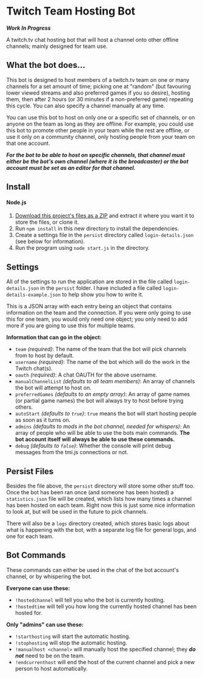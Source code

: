 # Twitch Team Hosting Bot

***Work In Progress***

A twitch.tv chat hosting bot that will host a channel onto other offline channels; mainly designed for team use.

## What the bot does...

This bot is designed to host members of a twitch.tv team on one or many channels for a set amount of time; picking one at "random" (but favouring lower viewed streams and also preferred games if you so desire), hosting them, then after 2 hours (or 30 minutes if a non-preferred game) repeating this cycle. You can also specify a channel manually at any time.

You can use this bot to host on only one or a specific set of channels, or on anyone on the team as long as they are offline. For example, you could use this bot to promote other people in your team while the rest are offline, or use it only on a community channel, only hosting people from your team on that one account.

***For the bot to be able to host on specific channels, that channel must either be the bot's own channel (where it is the broadcaster) or the bot account must be set as an editor for that channel.***

## Install

#### Node.js

1. [Download this project's files as a ZIP](https://github.com/zoton2/Twitch-Team-Hosting-Bot/archive/master.zip) and extract it where you want it to store the files, or clone it.
2. Run `npm install` in this new directory to install the dependencies.
3. Create a settings file in the `persist` directory called `login-details.json` (see below for information).
4. Run the program using `node start.js` in the directory.

## Settings

All of the settings to run the application are stored in the file called `login-details.json` in the `persist` folder. I have included a file called `login-details-example.json` to help show you how to write it.

This is a JSON array with each entry being an object that contains information on the team and the connection. If you were only going to use this for one team, you would only need one object; you only need to add more if you are going to use this for multiple teams.

**Information that can go in the object:**
- `team` *(required)*: The name of the team that the bot will pick channels from to host by default.
- `username` *(required)*: The name of the bot which will do the work in the Twitch chat(s).
- `oauth` *(required)*: A chat OAUTH for the above username.
- `manualChannelList` *(defaults to all team members)*: An array of channels the bot will attempt to host on.
- `preferredGames` *(defaults to an empty array)*: An array of game names (or partial game names) the bot will always try to host before trying others.
- `autoStart` *(defaults to `true`)*: `true` means the bot will start hosting people as soon as it turns on.
- `admins` *(defaults to mods in the bot channel, needed for whispers)*: An array of people who will be able to use the bots main commands. **The bot account itself will always be able to use these commands.**
- `debug` *(defaults to `false`)*: Whether the console will print debug messages from the tmi.js connections or not.

## Persist Files

Besides the file above, the `persist` directory will store some other stuff too. Once the bot has been ran once (and someone has been hosted) a `statistics.json` file will be created, which lists how many times a channel has been hosted on each team. Right now this is just some nice information to look at, but will be used in the future to pick channels.

There will also be a `logs` directory created, which stores basic logs about what is happening with the bot, with a separate log file for general logs, and one for each team.

## Bot Commands

These commands can either be used in the chat of the bot account's channel, or by whispering the bot.

**Everyone can use these:**
- `!hostedchannel` will tell you who the bot is currently hosting.
- `!hostedtime` will tell you how long the currently hosted channel has been hosted for.

**Only "admins" can use these:**
- `!starthosting` will start the automatic hosting.
- `!stophosting` will stop the automatic hosting.
- `!manualhost <channel>` will manually host the specified channel; they ***do not*** need to be on the team.
- `!endcurrenthost` will end the host of the current channel and pick a new person to host automatically.
